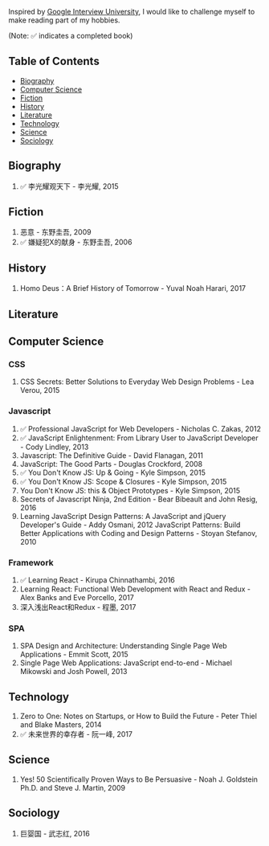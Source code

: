 Inspired by [Google Interview University](https://github.com/jwasham/google-interview-university/blob/master/README.md), I would like to challenge myself to make reading part of my hobbies. 

(Note: :white_check_mark: indicates a completed book)

## Table of Contents

- [Biography](#biography)
- [Computer Science](#computer-science)
- [Fiction](#fiction)
- [History](#history)
- [Literature](#literature)
- [Technology](#technology)
- [Science](#science)
- [Sociology](#sociology)

## Biography
1. :white_check_mark: 李光耀观天下 - 李光耀, 2015

## Fiction
1. 恶意 - 东野圭吾, 2009
1. :white_check_mark: 嫌疑犯X的献身 - 东野圭吾, 2006
    
## History
1. Homo Deus：A Brief History of Tomorrow - Yuval Noah Harari, 2017

## Literature

## Computer Science
### CSS
1. CSS Secrets: Better Solutions to Everyday Web Design Problems - Lea Verou, 2015
### Javascript
1. :white_check_mark: Professional JavaScript for Web Developers - Nicholas C. Zakas, 2012
1. :white_check_mark: JavaScript Enlightenment: From Library User to JavaScript Developer - Cody Lindley, 2013
1. Javascript: The Definitive Guide - David Flanagan, 2011
1. JavaScript: The Good Parts - Douglas Crockford, 2008
1. :white_check_mark: You Don't Know JS: Up & Going - Kyle Simpson, 2015
1. :white_check_mark: You Don't Know JS: Scope & Closures - Kyle Simpson, 2015
1. You Don't Know JS: this & Object Prototypes - Kyle Simpson, 2015
1. Secrets of Javascript Ninja, 2nd Edition - Bear Bibeault and John Resig, 2016
1. Learning JavaScript Design Patterns: A JavaScript and jQuery Developer's Guide - Addy Osmani, 2012
JavaScript Patterns: Build Better Applications with Coding and Design Patterns - Stoyan Stefanov, 2010
### Framework
1. :white_check_mark: Learning React - Kirupa Chinnathambi, 2016
1. Learning React: Functional Web Development with React and Redux - Alex Banks and Eve Porcello, 2017
1. 深入浅出React和Redux - 程墨, 2017
### SPA
1. SPA Design and Architecture: Understanding Single Page Web Applications - Emmit Scott, 2015
2. Single Page Web Applications: JavaScript end-to-end - Michael Mikowski and Josh Powell, 2013

## Technology
1. Zero to One: Notes on Startups, or How to Build the Future - Peter Thiel and Blake Masters, 2014
1. :white_check_mark: 未来世界的幸存者 - 阮一峰, 2017

## Science
1. Yes! 50 Scientifically Proven Ways to Be Persuasive - Noah J. Goldstein Ph.D. and Steve J. Martin, 2009

## Sociology
1. 巨婴国 - 武志红, 2016
